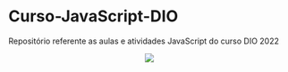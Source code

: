 # Curso-JavaScript-DIO

Repositório referente as aulas e atividades  JavaScript do curso DIO 2022

<div align="center">
            <img src="https://user-images.githubusercontent.com/103293578/174500655-b2bf3e85-98d7-4652-b4a5-dddd1847d8c3.png" width="auto">
</div>
